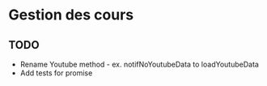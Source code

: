 # Gestion des cours

## TODO
- Rename Youtube method  - ex. notifNoYoutubeData to loadYoutubeData
- Add tests for promise
